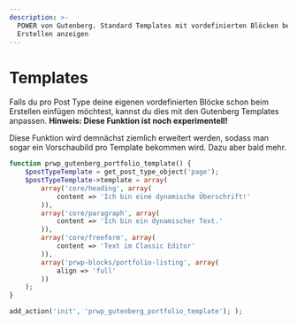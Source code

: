 ```yaml
---
description: >-
  POWER von Gutenberg. Standard Templates mit vordefinierten Blöcken beim
  Erstellen anzeigen
---
```


# Templates

Falls du pro Post Type deine eigenen vordefinierten Blöcke schon beim Erstellen einfügen möchtest, kannst du dies mit den Gutenberg Templates anpassen. **Hinweis: Diese Funktion ist noch experimentell!** 

Diese Funktion wird demnächst ziemlich erweitert werden, sodass man sogar ein Vorschaubild pro Template bekommen wird. Dazu aber bald mehr. 

```php
function prwp_gutenberg_portfolio_template() {
    $postTypeTemplate = get_post_type_object('page');
    $postTypeTemplate->template = array(
        array('core/heading', array(
            content => 'Ich bin eine dynamische Überschrift!'
        )),
        array('core/paragraph', array(
            content => 'Ich bin ein dynamischer Text.'
        )),
        array('core/freeform', array(
            content => 'Text im Classic Editor'
        )), 
        array('prwp-blocks/portfolio-listing', array(
            align => 'full'
        ))
    );
}

add_action('init', 'prwp_gutenberg_portfolio_template'); ); 
```

